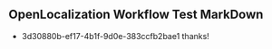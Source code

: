 ## OpenLocalization Workflow Test MarkDown
* 3d30880b-ef17-4b1f-9d0e-383ccfb2bae1 thanks!

<!--HONumber=Aug16_HO5-->


